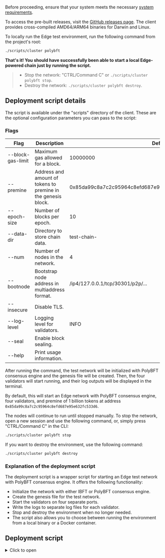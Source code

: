 Before proceeding, ensure that your system meets the necessary [system requirements](operate/system.md).

To access the pre-built releases, visit the [GitHub releases page](https://github.com/ether-edge/ether-edge/releases). The client provides cross-compiled AMD64/ARM64 binaries for Darwin and Linux.

To locally run the Edge test environment, run the following command from the project's root:

  ```bash
  ./scripts/cluster polybft
  ```

**That's it! You should have successfully been able to start a local Edge-powered chain just by running the script.**

> - Stop the network: "CTRL/Command C" or `./scripts/cluster polybft stop`.
> - Destroy the network: `./scripts/cluster polybft destroy`.


## Deployment script details

The script is available under the "scripts" directory of the client.
These are the optional configuration parameters you can pass to the script:

### Flags

| Flag | Description | Default Value |
|------|-------------|---------------|
| --block-gas-limit | Maximum gas allowed for a block. | 10000000 |
| --premine | Address and amount of tokens to premine in the genesis block. | 0x85da99c8a7c2c95964c8efd687e95e632fc533d6:1000000000000000000000 |
| --epoch-size | Number of blocks per epoch. | 10 |
| --data-dir | Directory to store chain data. | test-chain- |
| --num | Number of nodes in the network. | 4 |
| --bootnode | Bootstrap node address in multiaddress format. | /ip4/127.0.0.1/tcp/30301/p2p/... |
| --insecure | Disable TLS. | |
| --log-level | Logging level for validators. | INFO |
| --seal | Enable block sealing. | |
| --help | Print usage information. | |

After running the command, the test network will be initialized with PolyBFT consensus engine and the genesis file will be created. Then, the four validators will start running, and their log outputs will be displayed in the terminal.

By default, this will start an Edge network with PolyBFT consensus engine, four validators, and premine of 1 billion tokens at address `0x85da99c8a7c2c95964c8efd687e95e632fc533d6`.

The nodes will continue to run until stopped manually. To stop the network, open a new session and use the following command, or, simply press "CTRL/Command C" in the CLI:

  ```bash
  ./scripts/cluster polybft stop
  ```

If you want to destroy the environment, use the following command:

  ```bash
  ./scripts/cluster polybft destroy
  ```

### Explanation of the deployment script

The deployment script is a wrapper script for starting an Edge test network with PolyBFT consensus engine. 
It offers the following functionality:

- Initialize the network with either IBFT or PolyBFT consensus engine.
- Create the genesis file for the test network.
- Start the validators on four separate ports.
- Write the logs to separate log files for each validator.
- Stop and destroy the environment when no longer needed.
- The script also allows you to choose between running the environment from a local binary or a Docker container.

## Deployment script

<details>
<summary>Click to open</summary>

```sh
#!/usr/bin/env bash

dp_error_flag=0

# Check if jq is installed
if [[ "$1" == "polybft" ]] && ! command -v jq >/dev/null 2>&1; then
  echo "jq is not installed."
  echo "Manual installation instructions: Visit https://jqlang.github.io/jq/ for more information."
  dp_error_flag=1
fi

# Check if curl is installed
if [[ "$1" == "polybft" ]] && ! command -v curl >/dev/null 2>&1; then
  echo "curl is not installed."
  echo "Manual installation instructions: Visit https://everything.curl.dev/get/ for more information."
  dp_error_flag=1
fi

# Check if docker-compose is installed
if [[ "$2" == "--docker" ]] && ! command -v docker-compose >/dev/null 2>&1; then
  echo "docker-compose is not installed."
  echo "Manual installation instructions: Visit https://docs.docker.com/compose/install/ for more information."
  dp_error_flag=1
fi

# Stop script if any of the dependencies have failed
if [[ "$dp_error_flag" -eq 1 ]]; then
  echo "Missing dependencies. Please install them and run the script again."
  exit 1
fi

function showhelp(){
  echo "Usage: cluster {consensus} [{command}] [{flags}]"
  echo "Consensus:"
  echo "  ibft            Start Supernets test environment locally with ibft consensus"
  echo "  polybft         Start Supernets test environment locally with polybft consensus"
  echo "Commands:"
  echo "  stop            Stop the running environment"
  echo "  destroy         Destroy the running environment"
  echo "  write-logs      Writes STDOUT and STDERR output to log file. Not applicable when using --docker flag."
  echo "Flags:"
  echo "  --docker        Run using Docker (requires docker-compose)."
  echo "  --help          Display this help information"
  echo "Examples:"
  echo "  cluster polybft -- Run the script with the polybft consensus"
  echo "  cluster polybft --docker -- Run the script with the polybft consensus using docker"
  echo "  cluster polybft stop -- Stop the running environment"
}

function initIbftConsensus() {
  echo "Running with ibft consensus"
  ./ether-edge secrets init --insecure --data-dir test-chain- --num 4

  node1_id=$(./ether-edge secrets output --data-dir test-chain-1 | grep Node | head -n 1 | awk -F ' ' '{print $4}')
  node2_id=$(./ether-edge secrets output --data-dir test-chain-2 | grep Node | head -n 1 | awk -F ' ' '{print $4}')

  genesis_params="--consensus ibft --ibft-validators-prefix-path test-chain- \
    --bootnode /ip4/127.0.0.1/tcp/30301/p2p/$node1_id \
    --bootnode /ip4/127.0.0.1/tcp/30302/p2p/$node2_id"
}

function initPolybftConsensus() {
  echo "Running with polybft consensus"
  genesis_params="--consensus polybft"

  address1=$(./ether-edge polybft-secrets --insecure --data-dir test-chain-1 | grep Public | head -n 1 | awk -F ' ' '{print $5}')
  address2=$(./ether-edge polybft-secrets --insecure --data-dir test-chain-2 | grep Public | head -n 1 | awk -F ' ' '{print $5}')
  address3=$(./ether-edge polybft-secrets --insecure --data-dir test-chain-3 | grep Public | head -n 1 | awk -F ' ' '{print $5}')
  address4=$(./ether-edge polybft-secrets --insecure --data-dir test-chain-4 | grep Public | head -n 1 | awk -F ' ' '{print $5}')
}

function createGenesis() {
  ./ether-edge genesis $genesis_params \
    --block-gas-limit 10000000 \
    --premine 0x85da99c8a7c2c95964c8efd687e95e632fc533d6:1000000000000000000000 \
    --premine 0x0000000000000000000000000000000000000000 \
    --epoch-size 10 \
    --reward-wallet 0xDEADBEEF:1000000 \
    --native-token-config "Polygon:MATIC:18:true:$address1" \
    --burn-contract 0:0x0000000000000000000000000000000000000000 \
    --proxy-contracts-admin 0x5aaeb6053f3e94c9b9a09f33669435e7ef1beaed
}

function initRootchain() {
  echo "Initializing rootchain"

  if [ "$1" == "write-logs" ]; then
    echo "Writing rootchain server logs to the file..."
    ./ether-edge rootchain server 2>&1 | tee ./rootchain-server.log &
  else
    ./ether-edge rootchain server >/dev/null &
  fi

  set +e
  while true; do
    if curl -sSf -o /dev/null http://127.0.0.1:8545; then
      break
    fi
    sleep 1
  done
  set -e

  proxyContractsAdmin=0x5aaeb6053f3e94c9b9a09f33669435e7ef1beaed

  ./ether-edge polybft stake-manager-deploy \
    --jsonrpc http://127.0.0.1:8545 \
    --proxy-contracts-admin ${proxyContractsAdmin} \
    --test

  stakeManagerAddr=$(cat genesis.json | jq -r '.params.engine.polybft.bridge.stakeManagerAddr')
  stakeToken=$(cat genesis.json | jq -r '.params.engine.polybft.bridge.stakeTokenAddr')

  ./ether-edge rootchain deploy \
    --stake-manager ${stakeManagerAddr} \
    --stake-token ${stakeToken} \
    --proxy-contracts-admin ${proxyContractsAdmin} \
    --test

  customSupernetManagerAddr=$(cat genesis.json | jq -r '.params.engine.polybft.bridge.customSupernetManagerAddr')
  supernetID=$(cat genesis.json | jq -r '.params.engine.polybft.supernetID')

  ./ether-edge rootchain fund \
    --stake-token ${stakeToken} \
    --mint \
    --addresses ${address1},${address2},${address3},${address4} \
    --amounts 1000000000000000000000000,1000000000000000000000000,1000000000000000000000000,1000000000000000000000000

  ./ether-edge polybft whitelist-validators \
    --addresses ${address1},${address2},${address3},${address4} \
    --supernet-manager ${customSupernetManagerAddr} \
    --private-key aa75e9a7d427efc732f8e4f1a5b7646adcc61fd5bae40f80d13c8419c9f43d6d \
    --jsonrpc http://127.0.0.1:8545

  counter=1
  while [ $counter -le 4 ]; do
    echo "Registering validator: ${counter}"

    ./ether-edge polybft register-validator \
      --supernet-manager ${customSupernetManagerAddr} \
      --data-dir test-chain-${counter} \
      --jsonrpc http://127.0.0.1:8545

    ./ether-edge polybft stake \
      --data-dir test-chain-${counter} \
      --amount 1000000000000000000000000 \
      --supernet-id ${supernetID} \
      --stake-manager ${stakeManagerAddr} \
      --stake-token ${stakeToken} \
      --jsonrpc http://127.0.0.1:8545

    ((counter++))
  done

  ./ether-edge polybft supernet \
    --private-key aa75e9a7d427efc732f8e4f1a5b7646adcc61fd5bae40f80d13c8419c9f43d6d \
    --supernet-manager ${customSupernetManagerAddr} \
    --stake-manager ${stakeManagerAddr} \
    --finalize-genesis-set \
    --enable-staking \
    --jsonrpc http://127.0.0.1:8545
}

function startServerFromBinary() {
  if [ "$1" == "write-logs" ]; then
    echo "Writing validators logs to the files..."
    ./ether-edge server --data-dir ./test-chain-1 --chain genesis.json \
      --grpc-address :10000 --libp2p :30301 --jsonrpc :10002 --relayer \
      --num-block-confirmations 2 --seal --log-level DEBUG 2>&1 | tee ./validator-1.log &
    ./ether-edge server --data-dir ./test-chain-2 --chain genesis.json \
      --grpc-address :20000 --libp2p :30302 --jsonrpc :20002 \
      --num-block-confirmations 2 --seal --log-level DEBUG 2>&1 | tee ./validator-2.log &
    ./ether-edge server --data-dir ./test-chain-3 --chain genesis.json \
      --grpc-address :30000 --libp2p :30303 --jsonrpc :30002 \
      --num-block-confirmations 2 --seal --log-level DEBUG 2>&1 | tee ./validator-3.log &
    ./ether-edge server --data-dir ./test-chain-4 --chain genesis.json \
      --grpc-address :40000 --libp2p :30304 --jsonrpc :40002 \
      --num-block-confirmations 2 --seal --log-level DEBUG 2>&1 | tee ./validator-4.log &
    wait
  else
    ./ether-edge server --data-dir ./test-chain-1 --chain genesis.json \
      --grpc-address :10000 --libp2p :30301 --jsonrpc :10002 --relayer \
      --num-block-confirmations 2 --seal --log-level DEBUG &
    ./ether-edge server --data-dir ./test-chain-2 --chain genesis.json \
      --grpc-address :20000 --libp2p :30302 --jsonrpc :20002 \
      --num-block-confirmations 2 --seal --log-level DEBUG &
    ./ether-edge server --data-dir ./test-chain-3 --chain genesis.json \
      --grpc-address :30000 --libp2p :30303 --jsonrpc :30002 \
      --num-block-confirmations 2 --seal --log-level DEBUG &
    ./ether-edge server --data-dir ./test-chain-4 --chain genesis.json \
      --grpc-address :40000 --libp2p :30304 --jsonrpc :40002 \
      --num-block-confirmations 2 --seal --log-level DEBUG &
    wait
  fi
}

function startServerFromDockerCompose() {
  if [ "$1" != "polybft" ]; then
    export EDGE_CONSENSUS="$1"
  fi

  docker-compose -f ./docker/local/docker-compose.yml up -d --build
}

function destroyDockerEnvironment() {
  docker-compose -f ./docker/local/docker-compose.yml down -v
}

function stopDockerEnvironment() {
  docker-compose -f ./docker/local/docker-compose.yml stop
}

set -e

# Show help if help flag is entered or no arguments are provided
if [[ "$1" == "--help" ]] || [[ $# -eq 0 ]]; then
  showhelp
  exit 0
fi

# Reset test-dirs
rm -rf test-chain-*
rm -f genesis.json

# Build binary
go build -o ether-edge .

# If --docker flag is set run docker environment otherwise run from binary
case "$2" in
"--docker")
  # cluster {consensus} --docker destroy
  if [ "$3" == "destroy" ]; then
    destroyDockerEnvironment
    echo "Docker $1 environment destroyed!"
    exit 0
  # cluster {consensus} --docker stop
  elif [ "$3" == "stop" ]; then
    stopDockerEnvironment
    echo "Docker $1 environment stopped!"
    exit 0
  fi

  # cluster {consensus} --docker
  echo "Running $1 docker environment..."
  startServerFromDockerCompose $1
  echo "Docker $1 environment deployed."
  exit 0
  ;;
# cluster {consensus}
*)
  echo "Running $1 environment from local binary..."
  # Initialize ibft or polybft consensus
  if [ "$1" == "ibft" ]; then
    # Initialize ibft consensus
    initIbftConsensus
    # Create genesis file and start the server from binary
    createGenesis
    startServerFromBinary $2
    exit 0
  elif [ "$1" == "polybft" ]; then
    # Initialize polybft consensus
    initPolybftConsensus
    # Create genesis file and start the server from binary
    createGenesis
    initRootchain $2
    startServerFromBinary $2
    exit 0
  else
    echo "Unsupported consensus mode. Supported modes are: ibft and polybft."
    showhelp
    exit 1
  fi
  ;;
esac
```

</details>
<br />
